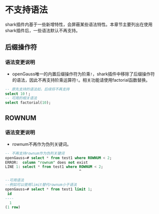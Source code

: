 # 不支持语法

shark插件内基于一些新增特性，会屏蔽某些语法特性。本章节主要列出在使用shark插件后，一些语法默认不再支持。

## 后缀操作符

### 语法变更说明

- openGauss唯一的内置后缀操作符为阶乘`!`，shark插件中移除了后缀操作符的语法，因此不再支持阶乘运算符`!`。相关功能请使用factorial函数替换。

```sql
-- 原先支持的语法如，后续将不再支持
select 10！;
-- 可用的相关语法
select factorial(10);
```

## ROWNUM

### 语法变更说明

- rownum不再作为伪列关键词。

```sql
-- 不再支持rownum作为伪列关键词
openGauss=# select * from test1 where ROWNUM < 2;
ERROR:  column "rownum" does not exist
LINE 1: select * from test1 where ROWNUM < 2;
                                  ^

--可用语法
--例如可以使用limit替代rownum小于语法
openGauss=# select * from test1 limit 1;
 id
----
  1
(1 row)

```

